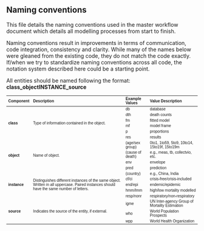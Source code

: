 ## Naming conventions

This file details the naming conventions used in the master workflow
document which details all modelling processes from start to finish.

Naming conventions result in improvements in terms of communication,
code integration, consistency and clarity. While many of the names below
were gleaned from the existing code, they do not match the code exactly.
If/when we try to standardize naming conventions across all code, the
notation system described here could be a starting point.

All entities should be named following the format:
**class_objectINSTANCE_source**

<table class=" lightable-paper" style="font-size: 10px; font-family: &quot;Arial Narrow&quot;, arial, helvetica, sans-serif; width: auto !important; margin-left: auto; margin-right: auto;">
<thead>
<tr>
<th style="text-align:left;">
Component
</th>
<th style="text-align:left;">
Description
</th>
<th style="text-align:left;">
Example Values
</th>
<th style="text-align:left;">
Value Description
</th>
</tr>
</thead>
<tbody>
<tr>
<td style="text-align:left;font-weight: bold;vertical-align: middle !important;" rowspan="6">
class
</td>
<td style="text-align:left;vertical-align: middle !important;" rowspan="6">
Type of information contained in the object.
</td>
<td style="text-align:left;">
db
</td>
<td style="text-align:left;">
database
</td>
</tr>
<tr>
<td style="text-align:left;">
dth
</td>
<td style="text-align:left;">
death counts
</td>
</tr>
<tr>
<td style="text-align:left;">
fm
</td>
<td style="text-align:left;">
fitted model
</td>
</tr>
<tr>
<td style="text-align:left;">
mf
</td>
<td style="text-align:left;">
model frame
</td>
</tr>
<tr>
<td style="text-align:left;">
p
</td>
<td style="text-align:left;">
proportions
</td>
</tr>
<tr>
<td style="text-align:left;">
res
</td>
<td style="text-align:left;">
results
</td>
</tr>
<tr>
<td style="text-align:left;font-weight: bold;vertical-align: middle !important;" rowspan="4">
object
</td>
<td style="text-align:left;vertical-align: middle !important;" rowspan="4">
Name of object.
</td>
<td style="text-align:left;">
(age/sex group)
</td>
<td style="text-align:left;">
0to1, 1to59, 5to9, 10to14, 15to19f, 15to19m
</td>
</tr>
<tr>
<td style="text-align:left;">
(cause of death)
</td>
<td style="text-align:left;">
e.g., meas, tb, collectvio, etc.
</td>
</tr>
<tr>
<td style="text-align:left;">
env
</td>
<td style="text-align:left;">
envelope
</td>
</tr>
<tr>
<td style="text-align:left;">
pred
</td>
<td style="text-align:left;">
prediction
</td>
</tr>
<tr>
<td style="text-align:left;font-weight: bold;vertical-align: middle !important;" rowspan="5">
instance
</td>
<td style="text-align:left;vertical-align: middle !important;" rowspan="5">
Distinguishes different instances of the same object. Written in all
uppercase. Paired instances should have the same number of letters.
</td>
<td style="text-align:left;">
(country)
</td>
<td style="text-align:left;">
e.g., China, India
</td>
</tr>
<tr>
<td style="text-align:left;">
cf/ci
</td>
<td style="text-align:left;">
crisis-free/crisis-included
</td>
</tr>
<tr>
<td style="text-align:left;">
end/epi
</td>
<td style="text-align:left;">
endemic/epidemic
</td>
</tr>
<tr>
<td style="text-align:left;">
hmm/lmm
</td>
<td style="text-align:left;">
high/low mortality modelled
</td>
</tr>
<tr>
<td style="text-align:left;">
resp/nonr
</td>
<td style="text-align:left;">
respiratory/non-respiratory
</td>
</tr>
<tr>
<td style="text-align:left;font-weight: bold;vertical-align: middle !important;" rowspan="3">
source
</td>
<td style="text-align:left;vertical-align: middle !important;" rowspan="3">
Indicates the source of the entity, if external.
</td>
<td style="text-align:left;">
igme
</td>
<td style="text-align:left;">
UN Inter-agency Group of Mortality Estimation
</td>
</tr>
<tr>
<td style="text-align:left;">
who
</td>
<td style="text-align:left;">
World Population Prospects
</td>
</tr>
<tr>
<td style="text-align:left;">
wpp
</td>
<td style="text-align:left;">
World Health Organization
</td>
</tr>
</tbody>
</table>
